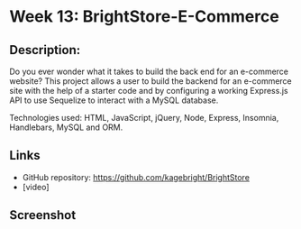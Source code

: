 # Week 13: BrightStore-E-Commerce

## Description:
Do you ever wonder what it takes to build the back end for an e-commerce website? This project allows a user to build the backend for an e-commerce site with the help of a starter code and by configuring a working Express.js API to use Sequelize to interact with a MySQL database.

Technologies used: HTML, JavaScript, jQuery, Node, Express, Insomnia, Handlebars, MySQL and ORM.

## Links 
- GitHub repository: https://github.com/kagebright/BrightStore
- [video]

## Screenshot 
